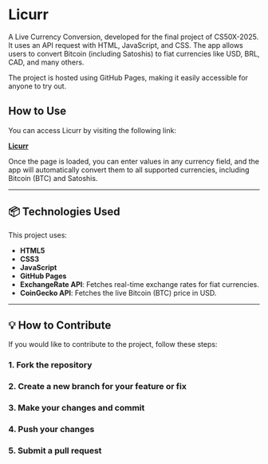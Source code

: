 # Licurr

A Live Currency Conversion, developed for the final project of CS50X-2025. It uses an API request with HTML, JavaScript, and CSS. The app allows users to convert Bitcoin (including Satoshis) to fiat currencies like USD, BRL, CAD, and many others.

The project is hosted using GitHub Pages, making it easily accessible for anyone to try out.

## How to Use

You can access Licurr by visiting the following link:

[**Licurr**](https://YOUR_GITHUB_USERNAME.github.io/Live-Currency-Conversion/)

Once the page is loaded, you can enter values in any currency field, and the app will automatically convert them to all supported currencies, including Bitcoin (BTC) and Satoshis.

---

## 📦 Technologies Used

This project uses:

- **HTML5**
- **CSS3**
- **JavaScript**
- **GitHub Pages**
- **ExchangeRate API**: Fetches real-time exchange rates for fiat currencies.
- **CoinGecko API**: Fetches the live Bitcoin (BTC) price in USD.

---

## 💡 How to Contribute

If you would like to contribute to the project, follow these steps:

### 1. Fork the repository

### 2. Create a new branch for your feature or fix

### 3. Make your changes and commit

### 4. Push your changes

### 5. Submit a pull request
